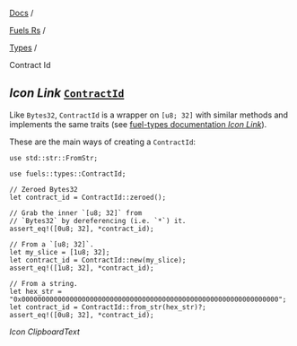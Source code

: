 [Docs](https://docs.fuel.network/) /

[Fuels Rs](https://docs.fuel.network/docs/fuels-rs/) /

[Types](https://docs.fuel.network/docs/fuels-rs/types/) /

Contract Id

## _Icon Link_ [`ContractId`](https://docs.fuel.network/docs/fuels-rs/types/contract-id/\#contractid)

Like `Bytes32`, `ContractId` is a wrapper on `[u8; 32]` with similar methods and implements the same traits (see [fuel-types documentation _Icon Link_](https://docs.rs/fuel-types/0.49.0/fuel_types/struct.ContractId.html)).

These are the main ways of creating a `ContractId`:

```fuel_Box fuel_Box-idXKMmm-css
use std::str::FromStr;

use fuels::types::ContractId;

// Zeroed Bytes32
let contract_id = ContractId::zeroed();

// Grab the inner `[u8; 32]` from
// `Bytes32` by dereferencing (i.e. `*`) it.
assert_eq!([0u8; 32], *contract_id);

// From a `[u8; 32]`.
let my_slice = [1u8; 32];
let contract_id = ContractId::new(my_slice);
assert_eq!([1u8; 32], *contract_id);

// From a string.
let hex_str = "0x0000000000000000000000000000000000000000000000000000000000000000";
let contract_id = ContractId::from_str(hex_str)?;
assert_eq!([0u8; 32], *contract_id);
```

_Icon ClipboardText_